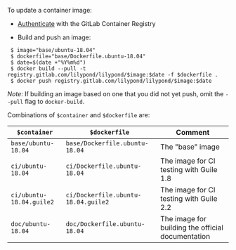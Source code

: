 To update a container image:

* [Authenticate](https://docs.gitlab.com/ee/user/packages/container_registry/#authenticate-with-the-container-registry) with the GitLab Container Registry

* Build and push an image:

```
 $ image="base/ubuntu-18.04"
 $ dockerfile="base/Dockerfile.ubuntu-18.04"
 $ date=$(date +"%Y%m%d")
 $ docker build --pull -t registry.gitlab.com/lilypond/lilypond/$image:$date -f $dockerfile .
 $ docker push registry.gitlab.com/lilypond/lilypond/$image:$date
```

*Note*: If building an image based on one that you did not yet push, omit the `--pull` flag to `docker-build`.

Combinations of `$container` and `$dockerfile` are:

| `$container` | `$dockerfile` | Comment |
| --- | --- | --- |
| `base/ubuntu-18.04` | `base/Dockerfile.ubuntu-18.04` | The "base" image |
| `ci/ubuntu-18.04` | `ci/Dockerfile.ubuntu-18.04` | The image for CI testing with Guile 1.8 |
| `ci/ubuntu-18.04.guile2` | `ci/Dockerfile.ubuntu-18.04.guile2` | The image for CI testing with Guile 2.2 |
| `doc/ubuntu-18.04` | `doc/Dockerfile.ubuntu-18.04` | The image for building the official documentation |
